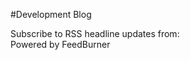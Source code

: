 #Development Blog

<style type="text/css">

  .feedburnerFeedBlock > ul {
    list-style-type: none;
    padding: 40px;
  }

  .feedburnerFeedBlock .blogger-post-footer {
    padding-bottom: 140px;
  }

  .feedburnerFeedBlock .headline {
    line-height: 30px;
    font-size: 30px;
  }
  
</style>


<script src="http://feeds.feedburner.com/blogspot/THwRQ?format=sigpro" type="text/javascript" ></script><noscript><p>Subscribe to RSS headline updates from: <a href="http://feeds.feedburner.com/blogspot/THwRQ"></a><br/>Powered by FeedBurner</p> </noscript>


